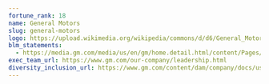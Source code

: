 ```yaml
---
fortune_rank: 18
name: General Motors
slug: general-motors
logo: https://upload.wikimedia.org/wikipedia/commons/d/d6/General_Motors_logo.svg
blm_statements:
  - https://media.gm.com/media/us/en/gm/home.detail.html/content/Pages/news/us/en/2020/jun/0605-support.html?fbclid=IwAR3Vv3Cp_koNiX7DfKDUQHDejuj5QNxMeIqoGlAXtzU6uCNPCYu8yxxli8o
exec_team_url: https://www.gm.com/our-company/leadership.html
diversity_inclusion_url: https://www.gm.com/content/dam/company/docs/us/en/gmcom/GM_Diversity_and_Inclusion.pdf
---
```

